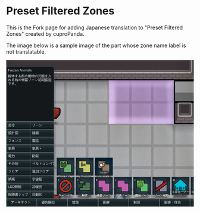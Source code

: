 # Preset Filtered Zones

This is the Fork page for adding Japanese translation to "Preset Filtered Zones" created by cuproPanda.

The image below is a sample image of the part whose zone name label is not translatable.

![Preview](https://github.com/Proxyer/FZN/blob/master/img/img01.png?raw=true)
